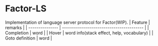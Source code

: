 # Factor-LS
Implementation of language server protocol for Factor(WIP).
| Feature         | remarks                                   |
| --------------- | ----------------------------------------- |
| Completion      | word                                      |
| Hover           | word info(stack effect, help, vocabulary) |
| Goto definition | word                                      |
